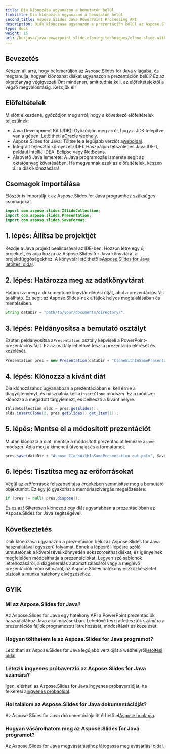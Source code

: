 ```yaml
---
title: Dia klónozása ugyanazon a bemutatón belül
linktitle: Dia klónozása ugyanazon a bemutatón belül
second_title: Aspose.Slides Java PowerPoint Processing API
description: Diák klónozása ugyanazon a prezentáción belül az Aspose.Slides for Java segítségével útmutatónkkal. Tökéletes azoknak a fejlesztőknek, akik egyszerűsíteni szeretnék a PowerPoint-manipulációkat.
type: docs
weight: 15
url: /hu/java/java-powerpoint-slide-cloning-techniques/clone-slide-within-same-presentation-powerpoint/
---
```

## Bevezetés
Készen áll arra, hogy belemerüljön az Aspose.Slides for Java világába, és megtanulja, hogyan klónozhat diákat ugyanazon a prezentáción belül? Ez az oktatóanyag végigvezeti Önt mindenen, amit tudnia kell, az előfeltételektől a végső megvalósításig. Kezdjük el!
## Előfeltételek
Mielőtt elkezdené, győződjön meg arról, hogy a következő előfeltételek teljesülnek:
-  Java Development Kit (JDK): Győződjön meg arról, hogy a JDK telepítve van a gépen. Letöltheti a[Oracle webhely](https://www.oracle.com/java/technologies/javase-downloads.html).
-  Aspose.Slides for Java: Töltse le a legújabb verziót a[weboldal](https://releases.aspose.com/slides/java/).
- Integrált fejlesztői környezet (IDE): Használjon tetszőleges Java IDE-t, például IntelliJ IDEA, Eclipse vagy NetBeans.
- Alapvető Java ismerete: A Java programozás ismerete segít az oktatóanyag követésében.
Ha megvannak ezek az előfeltételek, készen áll a diák klónozására!
## Csomagok importálása
Először is importáljuk az Aspose.Slides for Java programhoz szükséges csomagokat.
```java
import com.aspose.slides.ISlideCollection;
import com.aspose.slides.Presentation;
import com.aspose.slides.SaveFormat;

```

## 1. lépés: Állítsa be projektjét
Kezdje a Java projekt beállításával az IDE-ben. Hozzon létre egy új projektet, és adja hozzá az Aspose.Slides for Java könyvtárat a projektfüggőségekhez. A könyvtár letölthető a[Aspose.Slides for Java letöltési oldal](https://releases.aspose.com/slides/java/).
## 2. lépés: Határozza meg az adatkönyvtárat
Határozza meg a dokumentumkönyvtár elérési útját, ahol a prezentációs fájl található. Ez segít az Aspose.Slides-nek a fájlok helyes megtalálásában és mentésében.
```java
String dataDir = "path/to/your/documents/directory/";
```
## 3. lépés: Példányosítsa a bemutató osztályt
 Ezután példányosítsa a`Presentation` osztály képviseli a PowerPoint-prezentációs fájlt. Ez az osztály lehetővé teszi a prezentáció elérését és kezelését.
```java
Presentation pres = new Presentation(dataDir + "CloneWithInSamePresentation.pptx");
```
## 4. lépés: Klónozza a kívánt diát
 Dia klónozásához ugyanabban a prezentációban el kell érnie a diagyűjteményt, és használnia kell a`insertClone` módszer. Ez a módszer klónozza a megadott tárgylemezt, és beilleszti a kívánt helyre.
```java
ISlideCollection slds = pres.getSlides();
slds.insertClone(2, pres.getSlides().get_Item(1));
```
## 5. lépés: Mentse el a módosított prezentációt
 Miután klónozta a diát, mentse a módosított prezentációt lemezre a`save` módszer. Adja meg a kimeneti útvonalat és a formátumot.
```java
pres.save(dataDir + "Aspose_CloneWithInSamePresentation_out.pptx", SaveFormat.Pptx);
```
## 6. lépés: Tisztítsa meg az erőforrásokat
Végül az erőforrások felszabadítása érdekében semmisítse meg a bemutató objektumot. Ez egy jó gyakorlat a memóriaszivárgás megelőzésére.
```java
if (pres != null) pres.dispose();
```
És ez az! Sikeresen klónozott egy diát ugyanabban a prezentációban az Aspose.Slides for Java segítségével.
## Következtetés
Diák klónozása ugyanazon a prezentáción belül az Aspose.Slides for Java használatával egyszerű folyamat. Ennek a lépésről-lépésre szóló útmutatónak a követésével könnyedén sokszorosíthat diákat, és igényeinek megfelelően módosíthatja a prezentációkat. Legyen szó sablonok létrehozásáról, a diagenerálás automatizálásáról vagy a meglévő prezentációk módosításáról, az Aspose.Slides hatékony eszközkészletet biztosít a munka hatékony elvégzéséhez.
## GYIK
### Mi az Aspose.Slides for Java?
Az Aspose.Slides for Java egy hatékony API a PowerPoint prezentációk használatához Java alkalmazásokban. Lehetővé teszi a fejlesztők számára a prezentációs fájlok programozott létrehozását, módosítását és kezelését.
### Hogyan tölthetem le az Aspose.Slides for Java programot?
 Letöltheti az Aspose.Slides for Java legújabb verzióját a webhelyről[letöltési oldal](https://releases.aspose.com/slides/java/).
### Létezik ingyenes próbaverzió az Aspose.Slides for Java számára?
 Igen, elérheti az Aspose.Slides for Java ingyenes próbaverzióját, ha felkeresi a[ingyenes próbaoldal](https://releases.aspose.com/).
### Hol találom az Aspose.Slides for Java dokumentációját?
Az Aspose.Slides for Java dokumentációja itt érhető el[Aspose honlapja](https://reference.aspose.com/slides/java/).
### Hogyan vásárolhatom meg az Aspose.Slides for Java programot?
 Az Aspose.Slides for Java megvásárlásához látogassa meg a[vásárlási oldal](https://purchase.aspose.com/buy).